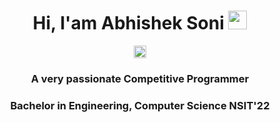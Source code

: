 <h1 align="center">Hi, I'am Abhishek Soni <img src="https://raw.githubusercontent.com/iampavangandhi/iampavangandhi/master/gifs/Hi.gif" width="30px"></h1>

<p align="center">
<a href=https://www.codechef.com/users/abhishek201202 target="blank"><img align="center" src=https://www.google.com/url?sa=i&url=https%3A%2F%2Fwww.codechef.com%2FBTCD2013%2Fproblems%2FSCNDWAR&psig=AOvVaw0Jymbx-JYBkS8qZuBbAP5V&ust=1607572192270000&source=images&cd=vfe&ved=0CAIQjRxqFwoTCLi-9J3_v-0CFQAAAAAdAAAAABAI alt="abhishek201202" height="20" width="20" /></a>
<!-- <a href=https://dev.to/rahuldkjain target="blank"><img align="center" src=https://cdn.jsdelivr.net/npm/simple-icons@3.0.1/icons/dev-dot-to.svg alt="rahuldkjain" height="20" width="20" /></a>
<a href=https://twitter.com/rahuldkjain target="blank"><img align="center" src=https://cdn.jsdelivr.net/npm/simple-icons@3.0.1/icons/twitter.svg alt="rahuldkjain" height="20" width="20" /></a>
<a href=https://linkedin.com/in/rahuldkjain target="blank"><img align="center" src=https://cdn.jsdelivr.net/npm/simple-icons@3.0.1/icons/linkedin.svg alt="rahuldkjain" height="20" width="20" /></a> -->
</p>



<h3 align="center">A very passionate Competitive Programmer</h3>
<h3 align="center">Bachelor in Engineering, Computer Science NSIT'22</h3>


<!--
**abhishek201202/abhishek201202** is a ✨ _special_ ✨ repository because its `README.md` (this file) appears on your GitHub profile.

Here are some ideas to get you started:

- 🔭 I’m currently working on ...
- 🌱 I’m currently learning ...
- 👯 I’m looking to collaborate on ...
- 🤔 I’m looking for help with ...
- 💬 Ask me about ...
- 📫 How to reach me: ...
- 😄 Pronouns: ...
- ⚡ Fun fact: ...
-->
